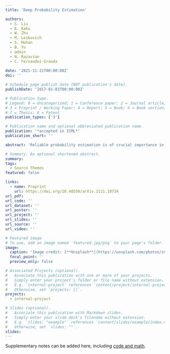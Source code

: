 ```yaml
---
title: 'Deep Probability Estimation'

authors:
  - S. Liu
  - A. Kaku
  - W. Zhu
  - M. Leibovich
  - S. Mohan
  - B. Yu 
  - admin
  - N. Razavian
  - C. Fernandez-Granda
  
date: '2021-11-21T00:00:00Z'
doi: ''

# Schedule page publish date (NOT publication's date).
publishDate: '2017-01-01T00:00:00Z'

# Publication type.
# Legend: 0 = Uncategorized; 1 = Conference paper; 2 = Journal article;
# 3 = Preprint / Working Paper; 4 = Report; 5 = Book; 6 = Book section;
# 7 = Thesis; 8 = Patent
publication_types: ['3']

# Publication name and optional abbreviated publication name.
publication: '*accepted in ICML*'
publication_short: ''

abstract: 'Reliable probability estimation is of crucial importance in many real-world applications where there is inherent uncertainty, such as weather forecasting, medical prognosis, or collision avoidance in autonomous vehicles. Probability-estimation models are trained on observed outcomes (e.g. whether it has rained or not, or whether a patient has died or not), because the ground-truth probabilities of the events of interest are typically unknown. The problem is therefore analogous to binary classification, with the important difference that the objective is to estimate probabilities rather than predicting the specific outcome. The goal of this work is to investigate probability estimation from high-dimensional data using deep neural networks. There exist several methods to improve the probabilities generated by these models but they mostly focus on classification problems where the probabilities are related to model uncertainty. In the case of problems with inherent uncertainty, it is challenging to evaluate performance without access to ground-truth probabilities. To address this, we build a synthetic dataset to study and compare different computable metrics. We evaluate existing methods on the synthetic data as well as on three real-world probability estimation tasks, all of which involve inherent uncertainty. We also give a theoretical analysis of a model for high-dimensional probability estimation which reproduces several of the phenomena evinced in our experiments. Finally, we propose a new method for probability estimation using neural networks, which modifies the training process to promote output probabilities that are consistent with empirical probabilities computed from the data. The method outperforms existing approaches on most metrics on the simulated as well as real-world data.'

# Summary. An optional shortened abstract.
summary: 
tags:
  - Source Themes
featured: false

links:
  - name: Preprint
    url: https://doi.org/10.48550/arXiv.2111.10734
url_pdf: 
url_code: ''
url_dataset: ''
url_poster: ''
url_project: ''
url_slides: ''
url_source: ''
url_video: ''

# Featured image
# To use, add an image named `featured.jpg/png` to your page's folder.
image:
  caption: 'Image credit: [**Unsplash**](https://unsplash.com/photos/s9CC2SKySJM)'
  focal_point: ''
  preview_only: false

# Associated Projects (optional).
#   Associate this publication with one or more of your projects.
#   Simply enter your project's folder or file name without extension.
#   E.g. `internal-project` references `content/project/internal-project/index.md`.
#   Otherwise, set `projects: []`.
projects:
  - internal-project

# Slides (optional).
#   Associate this publication with Markdown slides.
#   Simply enter your slide deck's filename without extension.
#   E.g. `slides: "example"` references `content/slides/example/index.md`.
#   Otherwise, set `slides: ""`.
slides:
---
```


Supplementary notes can be added here, including [code and math](https://wowchemy.com/docs/content/writing-markdown-latex/).
